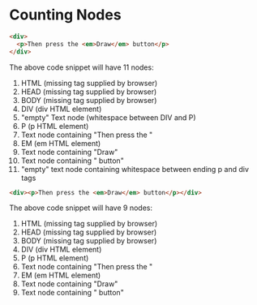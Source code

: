 # Counting Nodes

```html
<div>
  <p>Then press the <em>Draw</em> button</p>
</div>
```

The above code snippet will have 11 nodes:

1. HTML (missing tag supplied by browser)
2. HEAD (missing tag supplied by browser)
3. BODY (missing tag supplied by browser)
4. DIV (div HTML element)
5. "empty" Text node (whitespace between DIV and P)
6. P (p HTML element)
7. Text node containing "Then press the "
8. EM (em HTML element)
9. Text node containing "Draw"
10. Text node containing " button"
11. "empty" text node containing whitespace between ending p and div tags

```html
<div><p>Then press the <em>Draw</em> button</p></div>
```

The above code snippet will have 9 nodes:

1. HTML (missing tag supplied by browser)
2. HEAD (missing tag supplied by browser)
3. BODY (missing tag supplied by browser)
4. DIV (div HTML element)
5. P (p HTML element)
6. Text node containing "Then press the "
7. EM (em HTML element)
8. Text node containing "Draw"
9. Text node containing " button"
